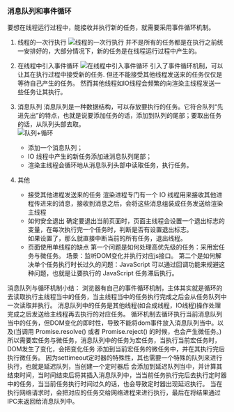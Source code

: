 ### 消息队列和事件循环
要想在线程运行过程中，能接收并执行新的任务，就需要采用事件循环机制。  
1. 线程的一次行执行
![线程的一次行执行](https://static001.geekbang.org/resource/image/72/bc/72726678ac6604116c1d5dad160780bc.png)
并不是所有的任务都是在执行之前统一安排好的，大部分情况下，新的任务是在线程运行过程中产生的。  
2. 在线程中引入事件循环
![在线程中引入事件循环](https://static001.geekbang.org/resource/image/9e/e3/9e0f595324fbd5b7cd1c1ae1140f7de3.png)
引入了事件循环机制，可以让其在执行过程中接受新的任务.  但还不能接受其他线程发送来的任务仅仅是等待自己产生的任务。
然而其他线程如IO线程会频繁的向渲染主线程发送一些任务让其执行。
3. 消息队列
消息队列是一种数据结构，可以存放要执行的任务。它符合队列“先进先出”的特点，也就是说要添加任务的话，添加到队列的尾部；要取出任务的话，从队列头部去取。  
![队列+循环](https://static001.geekbang.org/resource/image/2a/ab/2ac6bc0361cb4690c5cc83d8abad22ab.png)
	- 添加一个消息队列；
	- IO 线程中产生的新任务添加进消息队列尾部；
	- 渲染主线程会循环地从消息队列头部中读取任务，执行任务。

4. 其他

	- 接受其他进程发送来的任务
	渲染进程专门有一个 IO 线程用来接收其他进程传进来的消息，接收到消息之后，会将这些消息组装成任务发送给渲染主线程
	- 如何安全退出
	确定要退出当前页面时，页面主线程会设置一个退出标志的变量，在每次执行完一个任务时，判断是否有设置退出标志。  
	如果设置了，那么就直接中断当前的所有任务，退出线程。  
	- 页面使用单线程的缺点
	第一个问题是如何处理高优先级的任务：采用宏任务与微任务。
	场景：监听DOM变化并执行对应js接口。
	第二个是如何解决单个任务执行时长过久的问题：JavaScript 可以通过回调功能来规避这种问题，也就是让要执行的 JavaScript 任务滞后执行。  
	
消息队列与循环机制小结：
浏览器有自己的事件循环机制，主体其实就是循环的去读取执行主线程当中的任务，当主线程当中的任务执行完成之后会从任务队列中一次读取并执行。
消息队列中的任务是其他线程(如合成线程，IO线程)操作处理完成之后发送给主线程再去执行的对应任务。
循环机制去循环执行当前消息队列当中的任务，但DOM变化的即时性，导致不能将dom事件放入消息队列当中。以及(当调用 Promise.resolve() 或者 Promise.reject() 的时候，也会产生微任务。)
所以需要宏任务与微任务，消息队列中的任务为宏任务，当执行当前宏任务时，DOM发生了变化，会把变化任务
添加到当前宏任务的微任务中，并在其执行完后执行微任务。
因为settimeout定时器的特殊性，其也需要一个特殊的队列来进行执行，也就是延迟队列，当创建一个定时器后
会添加到延迟队列当中，并计算其结束时间，当时间结束后将其插入消息队列中，当当前任务执行完后去执行定时器
中的任务，当当前任务执行时间过久的话，也会导致定时器出现延迟执行。
当在执行网络请求时，会把对应的任务交给网络进程来进行执行，最后在将结果通过IPC来返回给消息队列中。

